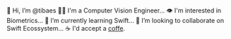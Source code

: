 👋 Hi, I’m @tibaes
🥷🏼 I'm a Computer Vision Engineer...
👁 I'm interested in Biometrics...
🌱 I’m currently learning Swift...
💞 I’m looking to collaborate on Swift Ecossystem...
☕️ I'd accept a [coffe](https://ko-fi.com/tibaes).
